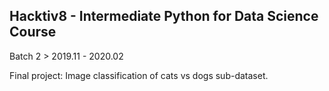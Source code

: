 ## Hacktiv8 - Intermediate Python for Data Science Course
Batch 2 > 2019.11 - 2020.02  

Final project: Image classification of cats vs dogs sub-dataset.
